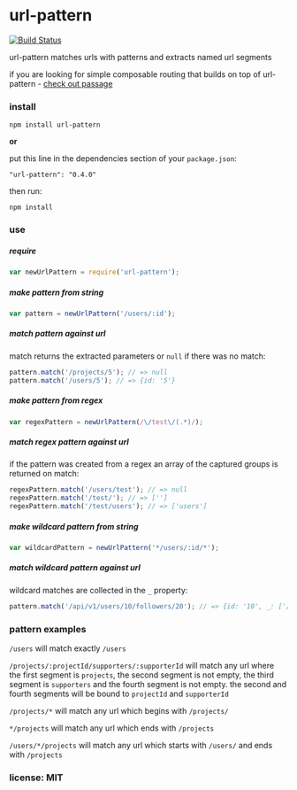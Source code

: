 # url-pattern

[![Build Status](https://travis-ci.org/snd/url-pattern.png)](https://travis-ci.org/snd/url-pattern)

url-pattern matches urls with patterns and extracts named url segments

if you are looking for simple composable routing that builds on top of url-pattern - [check out passage](https://github.com/snd/passage)

### install

```
npm install url-pattern
```

**or**

put this line in the dependencies section of your `package.json`:

```
"url-pattern": "0.4.0"
```

then run:

```
npm install
```

### use

##### require

```javascript
var newUrlPattern = require('url-pattern');
```

##### make pattern from string

```javascript
var pattern = newUrlPattern('/users/:id');
```

##### match pattern against url

match returns the extracted parameters or `null` if there was no match:

```javascript
pattern.match('/projects/5'); // => null
pattern.match('/users/5'); // => {id: '5'}
```

##### make pattern from regex

```javascript
var regexPattern = newUrlPattern(/\/test\/(.*)/);
```

##### match regex pattern against url

if the pattern was created from a regex an array of the captured groups is returned on match:

```javascript
regexPattern.match('/users/test'); // => null
regexPattern.match('/test/'); // => ['']
regexPattern.match('/test/users'); // => ['users']
```

##### make wildcard pattern from string

```javascript
var wildcardPattern = newUrlPattern('*/users/:id/*');
```

##### match wildcard pattern against url

wildcard matches are collected in the `_` property:

```javascript
pattern.match('/api/v1/users/10/followers/20'); // => {id: '10', _: ['/api/v1', 'followers/20'}
```

### pattern examples

`/users` will match exactly `/users`

`/projects/:projectId/supporters/:supporterId` will match any url where the first
segment is `projects`, the second segment is not empty, the third segment is
`supporters` and the fourth segment is not empty. the second and fourth segments will be bound
to `projectId` and `supporterId`

`/projects/*` will match any url which begins with `/projects/`

`*/projects` will match any url which ends with `/projects`

`/users/*/projects` will match any url which starts with `/users/` and ends with `/projects`

### license: MIT

